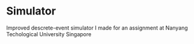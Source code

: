 # Simulator
Improved descrete-event simulator I made for an assignment at Nanyang Techological University Singapore
